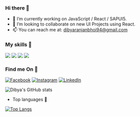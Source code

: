 ### Hi there 👋
- 🔭 I’m currently working on JavaScript / React / SAPUI5.
- 👯 I’m looking to collaborate on new UI Projects using React. 
- 📫 You can reach me at: dibyaranjanbhoi94@gmail.com

### My skills 🚀

![](https://img.shields.io/badge/HTML5-E34F26?style=for-the-badge&logo=html5&logoColor=white)
![](https://img.shields.io/badge/JavaScript-F7DF1E?style=for-the-badge&logo=javascript&logoColor=black)
![](https://img.shields.io/badge/CSS3-1572B6?style=for-the-badge&logo=css3&logoColor=white)
![](https://img.shields.io/badge/React-20232A?style=for-the-badge&logo=react&logoColor=61DAFB)

### Find me On 💬

[![Facebook](https://img.shields.io/static/v1.svg?label=follow&message=@dibyarb&color=grey&logo=facebook&style=flat&logoColor=white&colorA=blue)](https://www.facebook.com/at.the.edge.of.insanity)  [![Instagram](https://img.shields.io/static/v1.svg?label=follow&message=@dibya.rb&color=grey&logo=instagram&style=flat&logoColor=white&colorA=blue)](https://www.instagram.com/dibya.rb/) [![LinkedIn](https://img.shields.io/static/v1.svg?label=connect&message=@dibya-ranjan-bhoi&color=grey&logo=linkedin&style=flat&logoColor=white&colorA=blue)](https://www.linkedin.com/in/dibya-ranjan-bhoi/) 

![Dibya's GitHub stats](https://github-readme-stats.vercel.app/api?username=DibyaRB&bg_color=30,e96443,904e95&title_color=fff&text_color=fff)

- Top languages 🌱

[![Top Langs](https://github-readme-stats.vercel.app/api/top-langs/?username=DibyaRB)](https://github.com/anuraghazra/github-readme-stats)


<!--
**DibyaRB/DibyaRB** is a ✨ _special_ ✨ repository because its `README.md` (this file) appears on your GitHub profile.

Here are some ideas to get you started:

- 🔭 I’m currently working on ...
- 🌱 I’m currently learning ...
- 👯 I’m looking to collaborate on ...
- 🤔 I’m looking for help with ...
- 💬 Ask me about ...
- 📫 How to reach me: ...
- 😄 Pronouns: ...
- ⚡ Fun fact: ...
-->
